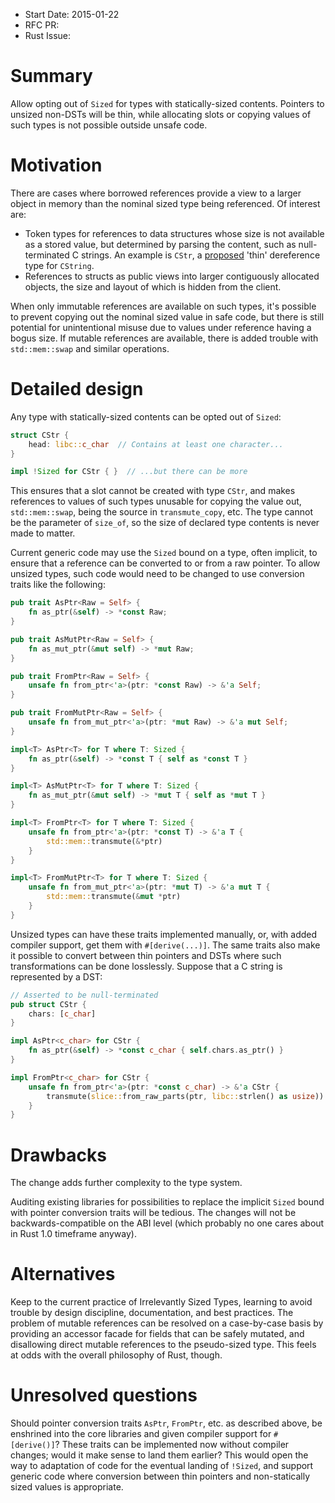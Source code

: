 - Start Date: 2015-01-22
- RFC PR:
- Rust Issue:

# Summary

Allow opting out of `Sized` for types with statically-sized contents.
Pointers to unsized non-DSTs will be thin, while allocating slots or
copying values of such types is not possible outside unsafe code.

# Motivation

There are cases where borrowed references provide a view to a larger object
in memory than the nominal sized type being referenced. Of interest are:

- Token types for references to data structures whose size is not available as
  a stored value, but determined by parsing the content, such as
  null-terminated C strings. An example is `CStr`, a
  [proposed](https://github.com/rust-lang/rfcs/pull/592) 'thin' dereference
  type for `CString`.
- References to structs as public views into larger contiguously allocated
  objects, the size and layout of which is hidden from the client.

When only immutable references are available on such types, it's possible
to prevent copying out the nominal sized value in safe code, but there is
still potential for unintentional misuse due to values under reference having
a bogus size.
If mutable references are available, there is added trouble with
`std::mem::swap` and similar operations.

# Detailed design

Any type with statically-sized contents can be opted out of `Sized`:

```rust
struct CStr {
    head: libc::c_char  // Contains at least one character...
}

impl !Sized for CStr { }  // ...but there can be more
```

This ensures that a slot cannot be created with type `CStr`, and makes
references to values of such types unusable for copying the value out,
`std::mem::swap`, being the source in `transmute_copy`, etc.
The type cannot be the parameter of `size_of`, so the size of declared
type contents is never made to matter.

Current generic code may use the `Sized` bound on a type, often implicit,
to ensure that a reference can be converted to or from a raw pointer.
To allow unsized types, such code would need to be changed to use conversion
traits like the following:

```rust
pub trait AsPtr<Raw = Self> {
    fn as_ptr(&self) -> *const Raw;
}

pub trait AsMutPtr<Raw = Self> {
    fn as_mut_ptr(&mut self) -> *mut Raw;
}

pub trait FromPtr<Raw = Self> {
    unsafe fn from_ptr<'a>(ptr: *const Raw) -> &'a Self;
}

pub trait FromMutPtr<Raw = Self> {
    unsafe fn from_mut_ptr<'a>(ptr: *mut Raw) -> &'a mut Self;
}

impl<T> AsPtr<T> for T where T: Sized {
    fn as_ptr(&self) -> *const T { self as *const T }
}

impl<T> AsMutPtr<T> for T where T: Sized {
    fn as_mut_ptr(&mut self) -> *mut T { self as *mut T }
}

impl<T> FromPtr<T> for T where T: Sized {
    unsafe fn from_ptr<'a>(ptr: *const T) -> &'a T {
        std::mem::transmute(&*ptr)
    }
}

impl<T> FromMutPtr<T> for T where T: Sized {
    unsafe fn from_mut_ptr<'a>(ptr: *mut T) -> &'a mut T {
        std::mem::transmute(&mut *ptr)
    }
}
```

Unsized types can have these traits implemented manually, or, with added
compiler support, get them with `#[derive(...)]`. The same traits also make it
possible to convert between thin pointers and DSTs where such transformations
can be done losslessly. Suppose that a C string is represented by a DST:

```rust
// Asserted to be null-terminated
pub struct CStr {
    chars: [c_char]
}

impl AsPtr<c_char> for CStr {
    fn as_ptr(&self) -> *const c_char { self.chars.as_ptr() }
}

impl FromPtr<c_char> for CStr {
    unsafe fn from_ptr<'a>(ptr: *const c_char) -> &'a CStr {
        transmute(slice::from_raw_parts(ptr, libc::strlen() as usize))
    }
}
```

# Drawbacks

The change adds further complexity to the type system.

Auditing existing libraries for possibilities to replace the implicit `Sized`
bound with pointer conversion traits will be tedious. The changes will not be
backwards-compatible on the ABI level (which probably no one cares about
in Rust 1.0 timeframe anyway).

# Alternatives

Keep to the current practice of Irrelevantly Sized Types, learning to avoid
trouble by design discipline, documentation, and best practices. The problem
of mutable references can be resolved on a case-by-case basis by providing
an accessor facade for fields that can be safely mutated, and disallowing
direct mutable references to the pseudo-sized type. This feels at odds
with the overall philosophy of Rust, though.

# Unresolved questions

Should pointer conversion traits `AsPtr`, `FromPtr`, etc. as described above,
be enshrined into the core libraries and given compiler support for
`#[derive()]`? These traits can be implemented now without compiler changes;
would it make sense to land them earlier? This would open the way to
adaptation of code for the eventual landing of `!Sized`, and support generic
code where conversion between thin pointers and non-statically sized values
is appropriate.
